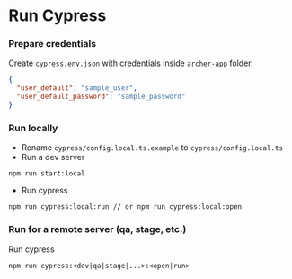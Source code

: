 # Run Cypress
### Prepare credentials
Create `cypress.env.json` with credentials inside `archer-app` folder.
```json
{
  "user_default": "sample_user",
  "user_default_password": "sample_password"
}
```
### Run locally
- Rename ```cypress/config.local.ts.example``` to ```cypress/config.local.ts```
- Run a dev server
```shell
npm run start:local
```
- Run cypress
```shell
npm run cypress:local:run // or npm run cypress:local:open
```
### Run for a remote server (qa, stage, etc.)
Run cypress
```shell
npm run cypress:<dev|qa|stage|...>:<open|run>
```
